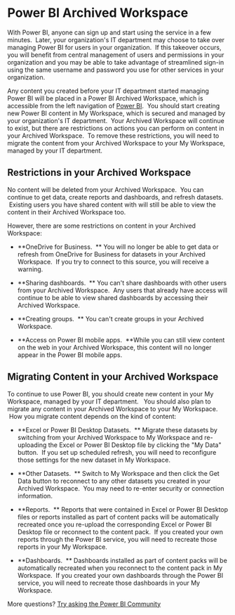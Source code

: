 ﻿<properties 
   pageTitle="Power BI Archived Workspace"
   description="Power BI Archived Workspace after managing your Office 365 tenant"
   services="powerbi" 
   documentationCenter="" 
   authors="guyinacube" 
   manager="erikre" 
   backup=""
   editor=""
   tags=""
   qualityFocus="no"
   qualityDate=""/>
 
<tags
   ms.service="powerbi"
   ms.devlang="NA"
   ms.topic="article"
   ms.tgt_pltfrm="NA"
   ms.workload="powerbi"
   ms.date="06/28/2017"
   ms.author="asaxton"/>

# Power BI Archived Workspace

With Power BI, anyone can sign up and start using the service in a few minutes.  Later, your organization's IT department may choose to take over managing Power BI for users in your organization.  If this takeover occurs, you will benefit from central management of users and permissions in your organization and you may be able to take advantage of streamlined sign-in using the same username and password you use for other services in your organization. 

Any content you created before your IT department started managing Power BI will be placed in a Power BI Archived Workspace, which is accessible from the left navigation of [Power BI](https://app.powerbi.com).  You should start creating new Power BI content in My Workspace, which is secured and managed by your organization's IT department.  Your Archived Workspace will continue to exist, but there are restrictions on actions you can perform on content in your Archived Workspace.  To remove these restrictions, you will need to migrate the content from your Archived Workspace to your My Workspace, managed by your IT department.

## Restrictions in your Archived Workspace

No content will be deleted from your Archived Workspace.  You can continue to get data, create reports and dashboards, and refresh datasets.  Existing users you have shared content with will still be able to view the content in their Archived Workspace too.

However, there are some restrictions on content in your Archived Workspace:

-   **OneDrive for Business.  ** You will no longer be able to get data or refresh from OneDrive for Business for datasets in your Archived Workspace.  If you try to connect to this source, you will receive a warning.

-   **Sharing dashboards.  ** You can't share dashboards with other users from your Archived Workspace.  Any users that already have access will continue to be able to view shared dashboards by accessing their Archived Workspace.

-   **Creating groups.  ** You can't create groups in your Archived Workspace.

-   **Access on Power BI mobile apps.  **While you can still view content on the web in your Archived Workspace, this content will no longer appear in the Power BI mobile apps.

## Migrating Content in your Archived Workspace

To continue to use Power BI, you should create new content in your My Workspace, managed by your IT department.   You should also plan to migrate any content in your Archived Workspace to your My Workspace.  How you migrate content depends on the kind of content:

-   **Excel or Power BI Desktop ﻿Datasets.  ** Migrate these datasets by switching from your Archived Workspace to My Workspace and re-uploading the Excel or Power BI Desktop file by clicking the "My Data" button.  If you set up scheduled refresh, you will need to reconfigure those settings for the new dataset in My Workspace.

-   **Other Datasets.  ** Switch to My Workspace and then click the Get Data button to reconnect to any other datasets you created in your Archived Workspace.  You may need to re-enter security or connection information.

-   **Reports.  ** Reports that were contained in Excel or Power BI Desktop files or reports installed as part of content packs will be automatically recreated once you re-upload the corresponding Excel or Power BI Desktop file or reconnect to the content pack.  If you created your own reports through the Power BI service, you will need to recreate those reports in your My Workspace.

-   **Dashboards.  ** Dashboards installed as part of content packs will be automatically recreated when you reconnect to the content pack in My Workspace.  If you created your own dashboards through the Power BI service, you will need to recreate those dashboards in your My Workspace.

More questions? [Try asking the Power BI Community](http://community.powerbi.com/)